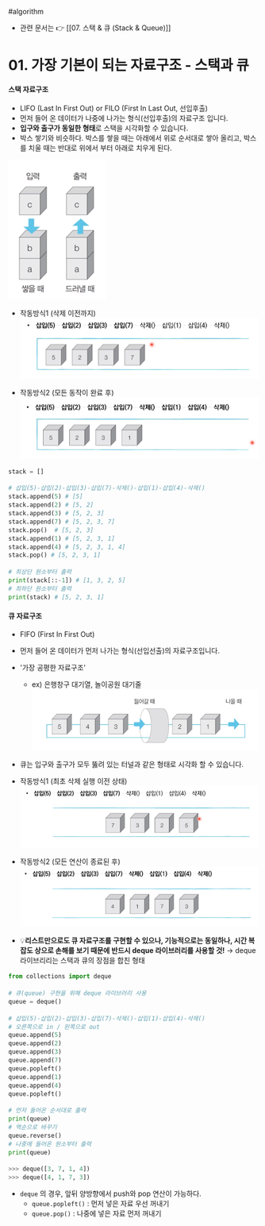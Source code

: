 #algorithm 

- 관련 문서는 👉 [[07. 스택 & 큐 (Stack & Queue)]]

# 01. 가장 기본이 되는 자료구조 - 스택과 큐

#### 스택 자료구조
- LIFO (Last In First Out) or FILO (First In Last Out, 선입후출)
- 먼저 들어 온 데이터가 나중에 나가는 형식(선입후출)의 자료구조 입니다. 
- **입구와 출구가 동일한 형태**로 스택을 시각화할 수 있습니다. 
- 박스 쌓기와 비슷하다. 박스를 쌓을 때는 아래에서 위로 순서대로 쌓아 올리고, 박스를 치울 때는 반대로 위에서 부터 아래로 치우게 된다.

![](assets/01.%20스택과%20큐(Stack%20&%20Que).png)

- 작동방식1 (삭제 이전까지)
![](assets/01.%20스택과%20큐(Stack%20&%20Que)-1.png)

- 작동방식2 (모든 동작이 완료 후)
![](assets/01.%20스택과%20큐(Stack%20&%20Que)-2.png)

```python
stack = []

# 삽입(5)-삽입(2)-삽입(3)-삽입(7)-삭제()-삽입(1)-삽입(4)-삭제() 
stack.append(5) # [5]
stack.append(2) # [5, 2]
stack.append(3) # [5, 2, 3]
stack.append(7) # [5, 2, 3, 7]
stack.pop()  # [5, 2, 3]
stack.append(1) # [5, 2, 3, 1]
stack.append(4) # [5, 2, 3, 1, 4]
stack.pop() # [5, 2, 3, 1]

# 최상단 원소부터 출력
print(stack[::-1]) # [1, 3, 2, 5]
# 최하단 원소부터 출력
print(stack) # [5, 2, 3, 1]

```



#### 큐 자료구조

-  FIFO (First In First Out)
-  먼저 들어 온 데이터가 먼저 나가는 형식(선입선출)의 자료구조입니다.
-  '가장 공평한 자료구조'
   -  ex) 은행창구 대기열, 놀이공원 대기줄
![](assets/01.%20스택과%20큐(Stack%20&%20Que)-3.png)

-  큐는 입구와 출구가 모두 뚫려 있는 터널과 같은 형태로 시각화 할 수 있습니다. 

- 작동방식1 (최초 삭제 실행 이전 상태)
![](assets/01.%20스택과%20큐(Stack%20&%20Que)-4.png)

- 작동방식2 (모든 연산이 종료된 후)
![](assets/01.%20스택과%20큐(Stack%20&%20Que)-5.png)

- 💡**리스트만으로도 큐 자료구조를 구현할 수 있으나, 기능적으로는 동일하나, 시간 복잡도 상으로 손해를 보기 때문에 반드시 deque 라이브러리를 사용할 것!**
	→ deque 라이브리리는 스택과 큐의 장점을 합친 형태
```python
from collections import deque

# 큐(queue) 구현을 위해 deque 라이브러리 사용
queue = deque()

# 삽입(5)-삽입(2)-삽입(3)-삽입(7)-삭제()-삽입(1)-삽입(4)-삭제()
# 오른쪽으로 in / 왼쪽으로 out
queue.append(5)
queue.append(2)
queue.append(3)
queue.append(7)
queue.popleft()
queue.append(1)
queue.append(4)
queue.popleft()

# 먼저 들어온 순서대로 출력
print(queue)
# 역순으로 바꾸기
queue.reverse()
# 나중에 들어온 원소부터 출력
print(queue)

>>> deque([3, 7, 1, 4])
>>> deque([4, 1, 7, 3])
```

- `deque` 의 경우, 앞뒤 양방향에서 push와 pop 연산이 가능하다.
  - `queue.popleft()` : 먼저 넣은 자료 우선 꺼내기
  -  `queue.pop()` : 나중에 넣은 자료 먼저 꺼내기
